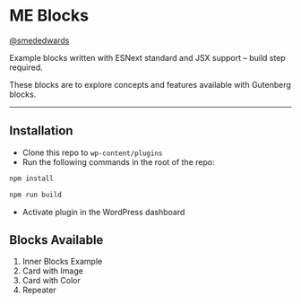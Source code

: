 # ME Blocks

[@smededwards](https://github.com/smededwards)

Example blocks written with ESNext standard and JSX support – build step required.

These blocks are to explore concepts and features available with Gutenberg blocks.

---

## Installation

- Clone this repo to `wp-content/plugins`
- Run the following commands in the root of the repo:

```bash
npm install
```

```bash
npm run build
```

- Activate plugin in the WordPress dashboard

## Blocks Available

1. Inner Blocks Example
2. Card with Image
3. Card with Color
4. Repeater
